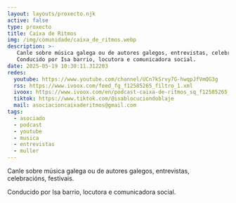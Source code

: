 ```yaml
---
layout: layouts/proxecto.njk
active: false
type: proxecto
title: Caixa de Ritmos
img: /img/comunidade/caixa_de_ritmos.webp
description: >-
   Canle sobre música galega ou de autores galegos, entrevistas, celebracións, festivais. 
   Conducido por Isa barrio, locutora e comunicadora social.
date: 2025-05-19 10:30:11.312203
redes:
  youtube: https://www.youtube.com/channel/UCn7kSrvy7G-hwqpJfVmQG3g
  rss: https://www.ivoox.com/feed_fg_f12585265_filtro_1.xml
  ivoox: https://www.ivoox.com/en/podcast-caixa-de-ritmos_sq_f12585265_1.html
  tiktok: https://www.tiktok.com/@isablocuciondoblaje
  mail: asociacioncaixaderitmos@gmail.com
tags:
  - asociado
  - podcast
  - youtube
  - musica
  - entrevistas
  - muller
---
```


Canle sobre música galega ou de autores galegos, entrevistas, celebracións, festivais.

Conducido por Isa barrio, locutora e comunicadora social.
